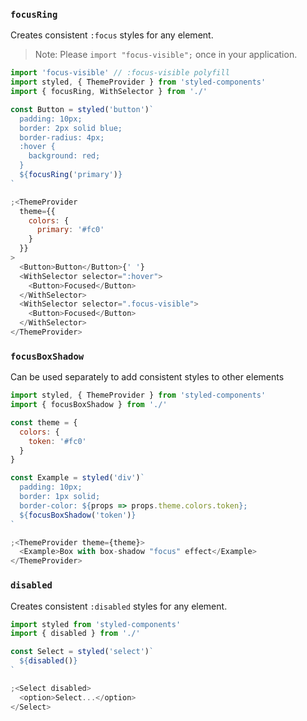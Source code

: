 ### `focusRing`

Creates consistent `:focus` styles for any element.

> Note: Please `import "focus-visible";` once in your application.

```javascript
import 'focus-visible' // :focus-visible polyfill
import styled, { ThemeProvider } from 'styled-components'
import { focusRing, WithSelector } from './'

const Button = styled('button')`
  padding: 10px;
  border: 2px solid blue;
  border-radius: 4px;
  :hover {
    background: red;
  }
  ${focusRing('primary')}
`

;<ThemeProvider
  theme={{
    colors: {
      primary: '#fc0'
    }
  }}
>
  <Button>Button</Button>{' '}
  <WithSelector selector=":hover">
    <Button>Focused</Button>
  </WithSelector>
  <WithSelector selector=".focus-visible">
    <Button>Focused</Button>
  </WithSelector>
</ThemeProvider>
```

### `focusBoxShadow`

Can be used separately to add consistent styles to other elements

```javascript
import styled, { ThemeProvider } from 'styled-components'
import { focusBoxShadow } from './'

const theme = {
  colors: {
    token: '#fc0'
  }
}

const Example = styled('div')`
  padding: 10px;
  border: 1px solid;
  border-color: ${props => props.theme.colors.token};
  ${focusBoxShadow('token')}
`

;<ThemeProvider theme={theme}>
  <Example>Box with box-shadow "focus" effect</Example>
</ThemeProvider>
```

### `disabled`

Creates consistent `:disabled` styles for any element.

```javascript
import styled from 'styled-components'
import { disabled } from './'

const Select = styled('select')`
  ${disabled()}
`

;<Select disabled>
  <option>Select...</option>
</Select>
```
